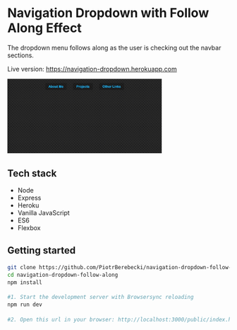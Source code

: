 # Navigation Dropdown with Follow Along Effect

The dropdown menu follows along as the user is checking out the navbar sections.

Live version: https://navigation-dropdown.herokuapp.com

<img src="./src/graphics/screencast.gif" width="350px" height="auto">

## Tech stack
* Node
* Express
* Heroku
* Vanilla JavaScript
* ES6
* Flexbox

## Getting started

```sh
git clone https://github.com/PiotrBerebecki/navigation-dropdown-follow-along.git
cd navigation-dropdown-follow-along
npm install

#1. Start the development server with Browsersync reloading
npm run dev

#2. Open this url in your browser: http://localhost:3000/public/index.html
```
